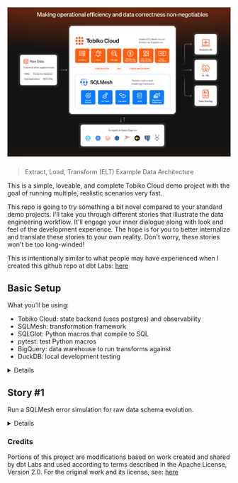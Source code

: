 <h2 align="center">

![](images/elt_diagram.png)

</h2>

> Extract, Load, Transform (ELT) Example Data Architecture

This is a simple, loveable, and complete Tobiko Cloud demo project with the goal of running multiple, realistic scenarios very fast. 

This repo is going to try something a bit novel compared to your standard demo projects. I'll take you through different stories that illustrate the data engineering workflow. It'll engage your inner dialogue along with look and feel of the development experience. The hope is for you to better internalize and translate these stories to your own reality. Don't worry, these stories won't be too long-winded!

This is intentionally similar to what people may have experienced when I created this github repo at dbt Labs: [here](https://github.com/dbt-labs/jaffle_shop_duckdb)


## Basic Setup

What you'll be using:

- Tobiko Cloud: state backend (uses postgres) and observability
- SQLMesh: transformation framework
- SQLGlot: Python macros that compile to SQL
- pytest: test Python macros
- BigQuery: data warehouse to run transforms against
- DuckDB: local development testing

<details>

**Setup your virtual environment for SQLMesh:**

```bash
git clone https://github.com/TobikoData/tobiko-cloud-demo.git # clone the repo
cd tobiko-cloud-demo # go to the root directory
uv python install 3.12 # install python 3.12, only run once

uv venv --python 3.12 --seed  # create a virtual environment inside the project directory
source .venv/bin/activate # activate the virtual environment
uv pip install -r requirements.txt # install the tcloud CLI
which tcloud # verify the tcloud CLI is installed in the venv in the path above
```

**Setup your BigQuery Service Account:**

![service_account](./images/bigquery_service_account.png)

1. Create a service account following these instructions: [here](https://cloud.google.com/iam/docs/service-accounts-create)
2. Add permissions: `BigQuery Data Editor`, `BigQuery User`
3. Download the service account json file
4. Copy the contents of the service account file to your clipboard
5. Export the credentials as an environment variable in your terminal: 

`export GOOGLE_SQLMESH_CREDENTIALS=<your-service-account-key-contents>`

**Setup your Tobiko Cloud State Connection:**

1. Work with Tobiko to get your Tobiko Cloud auth setup

```bash
tcloud auth login
# Current Tobiko Cloud SSO session expires in 229 minutes
# User Token
# Email: sung@tobikodata.com
# Name: Sung Won Chung
# Scope: tbk:scope:project:*:*:admin
```

```yaml
# config.yaml gateway example
gateways:
    public-demo: # this will use the config in tcloud.yaml for state_connection
        scheduler: # TODO: add the connection info below into the Tobiko Cloud Connections Page with the service account json in plain text for this scheduler
            type: cloud
            default_catalog: sqlmesh-public-demo
        connection: # This connection is used for automatic unit test generation and external model creation
            type: bigquery
            method: service-account-json
            concurrent_tasks: 5
            register_comments: true
            keyfile_json: {{ env_var('GOOGLE_SQLMESH_CREDENTIALS') }}
            project: sqlmesh-public-demo
```

**Verify SQLMesh can connect to BigQuery and Tobiko Cloud:**

```bash
sqlmesh info # print info about a SQLMesh project

# expected output
Models: 15
Macros: 1
Data warehouse connection succeeded
State backend connection succeeded
Test connection succeeded
```

</details>

## Story #1

Run a SQLMesh error simulation for raw data schema evolution.

<details>

```python
# run all these from the root directory

# rename a raw table column, the table should already exist
python demo_scripts/main.py rename-column --old event_name --new named_events

# expected output
# Original Schema:
#   event_id: STRING
#   event_name: STRING
#   event_timestamp: TIMESTAMP
#   user_id: STRING

# Column 'event_name' has been renamed to 'named_events' in table sqlmesh-public-demo.tcloud_raw_data.raw_events

# Updated Schema:
#   event_id: STRING
#   named_events: STRING
#   event_timestamp: TIMESTAMP
#   user_id: STRING

# run sqlmesh for the incremental_events.sql model
tcloud sqlmesh run --ignore-cron

# expected output
# google.api_core.exceptions.BadRequest: 400 GET https://bigquery.googleapis.com/bigquery/v2/projects/sqlmesh-public-demo/queries/0af1142b-cf71-4dc2-aa56-f60b09af777b?maxResults=0&location=US&prettyPrint=false: Unrecognized name: event_name; Did you mean event_id? at
# [1:254]

# Location: US
# Job ID: 0af1142b-cf71-4dc2-aa56-f60b09af777b

# look at the error within the Tobiko Cloud UI
# https://sqlmesh-prod-enterprise-public-demo-sefz6ezt4q-uc.a.run.app/observer/environments/prod/runs/8ee6076967e342409d321f8c644282fd

# fix the error
# this command defaults to fixing the error, so no need to add options
python demo_scripts/main.py rename-column

# expected output
# Original Schema:
#   event_id: STRING
#   named_events: STRING
#   event_timestamp: TIMESTAMP
#   user_id: STRING

# Column 'named_events' has been renamed to 'event_name' in table sqlmesh-public-demo.tcloud_raw_data.raw_events

# Updated Schema:
#   event_id: STRING
#   event_name: STRING
#   event_timestamp: TIMESTAMP
#   user_id: STRING

# rerun sqlmesh for the incremental_events.sql model
tcloud sqlmesh run --ignore-cron

# expected output
# [1/1] tcloud_demo.incremental_events_allow_partials evaluated in 7.76s
# [1/1] tcloud_demo.incremental_events evaluated in 13.76s
# Evaluating models ━━━━━━━━━━━━━━━━━━━━━━━━━━━━━━━━━━━━━━━━ 100.0% • 2/2 • 0:00:13                                                                                                                                                                                      

# All model batches have been executed successfully

# Run finished for environment 'prod'
```
</details>


### Credits

Portions of this project are modifications based on work created and shared by dbt Labs and used according to terms described in the Apache License, Version 2.0. For the original work and its license, see: [here](https://github.com/dbt-labs/jaffle_shop_duckdb?tab=Apache-2.0-1-ov-file#readme)
